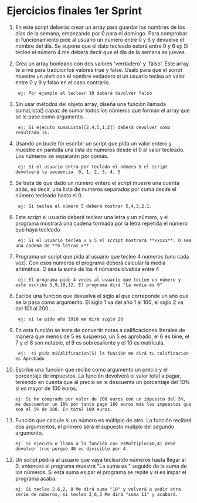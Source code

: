 # Ejercicios finales 1er Sprint

1. En este script deberás crear un array para guardar los nombres de los días de la semana, empezando por 0 para el domingo. Para comprobar el funcionamiento pide al usuario un número entre 0 y 6 y devuelve el nombre del día. Se supone que el dato tecleado estará entre 0 y 6
		ej: Si tecleo el número 4 me deberá decir que el día de la semana es jueves

2. Crea un array booleano con dos valores 'verdadero' y 'falso'. Este array te sirve para traduicr los valores true y false. Usalo para que el script muestre un alert con el nombre vedadero si un usuario teclea un valor entre 0 y 9 y falso en el caso contrario.

		ej: Por ejemplo al teclear 10 deberá devolver falso

3. Sin usar métodos del objeto array, diseña una función llamada sumaLista() capaz de sumar todos los números que forman el array que se le pase como argumento.

		ej: Si ejecuto sumaLista([2,4,5,1,2]) deberá devolver como resultado 14.

4. Usando un bucle for escribir un script que pida un valor entero y muestre en pantalla una lista de números desde el 0 al valor tecleado. Los números se separarán por comas.

		ej: Si el usuario entra por teclado el número 5 el script devolverá la secuencia  0, 1, 2, 3, 4, 5

5. Se trata de que dado un número entero el script muesre una cuenta atrás, es decir, una lista de numeros separados por coma desde el número tecleado hasta el 0.

		ej: Si teclea el número 5 deberá mostrar 5,4,3,2,1.

6. Este script el usuario deberá teclear una letra y un número, y el programa mostrará una cadena formada por la letra repetida el número que haya tecleado.

		ej: Si el usuario teclea x y 5 el script mostrará **xxxxx**. O sea una cadena de **5 letras x**

7. Programa un script que pida al usuario que teclee 4 números (uno cada vez). Con esos números el programa deberá calcular la media aritmética. O sea la suma de los 4 números dividida entre 4
		
		ej: El programa pide 4 veces al usuario que teclee un número y este escribe 5,9,10,12. El programa dirá "La media es 9"

8. Escibe una función que devuelva el siglo al que correponde un año que se la pasa como argumento. El siglo 1 va del año 1 al 100, el siglo 2 va del 101 al 200....
		
		ej: si le pido año 1910 me dirá siglo 20

9. En esta función se trata de convertir notas a calificaciones literales de manera que menos de 5 es suspenso, un 5 es aprobado, el 6 es bine, el 7 y el 8 son notable, el 9 es sobresaliente y el 10 es matrícula.
		
		ej:  si pido miCalificacion(5) la función me dirá tu calificación es Aprobado
10. Escribe una función que recibe como argumento un precio y el porcentaje de impuestos. La función devolverá el valor total a pagar, teniendo en cuenta que al precio se le descuenta un porcentaje del 10% si es mayor de 100 euros. 

		ej: Si he comprado por valor de 200 euros con un impuesto del 5%, me descuentan un 10% por tanto pago 180 euros más los impuestos que son el 5% de 180. En total 189 euros.

11. Función que calcule si un número es múltiplo de otro. La función recibirá dos argumentos, el primero será el supuesto mutiplo del segundo argumento.
		
		ej: Si ejecuto o llamo a la función con esMultiplo(40,4) debe devolver true porque 40 es divisible por 4.

12. Un script pedirá al usuario que vaya tecleando números hasta llegar al 0, entonces el programa muestra "La suma es " seguido de la suma de los números. Si esta suma es par el programa se repite y si es impar el programa acaba.
		
		ej: Si tecleo 2,6,2, 0 Me dirá suma "10" y volverá a pedir otra serie de números, si tecleo 2,6,3 Me dirá "suma 11" y acabará.